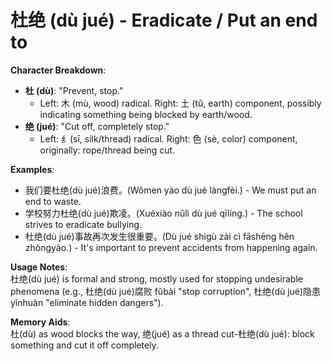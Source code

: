 # **杜绝 (dù jué) - Eradicate / Put an end to**

**Character Breakdown**:  
- **杜 (dù)**: "Prevent, stop."
  - Left: 木 (mù, wood) radical. Right: 土 (tǔ, earth) component, possibly indicating something being blocked by earth/wood.  
- **绝 (jué)**: "Cut off, completely stop."
  - Left: 纟(sī, silk/thread) radical. Right: 色 (sè, color) component, originally: rope/thread being cut.

**Examples**:  
- 我们要杜绝(dù jué)浪费。(Wǒmen yào dù jué làngfèi.) - We must put an end to waste.  
- 学校努力杜绝(dù jué)欺凌。(Xuéxiào nǔlì dù jué qīlíng.) - The school strives to eradicate bullying.  
- 杜绝(dù jué)事故再次发生很重要。(Dù jué shìgù zài cì fāshēng hěn zhòngyào.) - It's important to prevent accidents from happening again.

**Usage Notes**:  
杜绝(dù jué) is formal and strong, mostly used for stopping undesirable phenomena (e.g., 杜绝(dù jué)腐败 fǔbài "stop corruption", 杜绝(dù jué)隐患 yǐnhuàn "eliminate hidden dangers").

**Memory Aids**:  
杜(dù) as wood blocks the way, 绝(jué) as a thread cut-杜绝(dù jué): block something and cut it off completely.